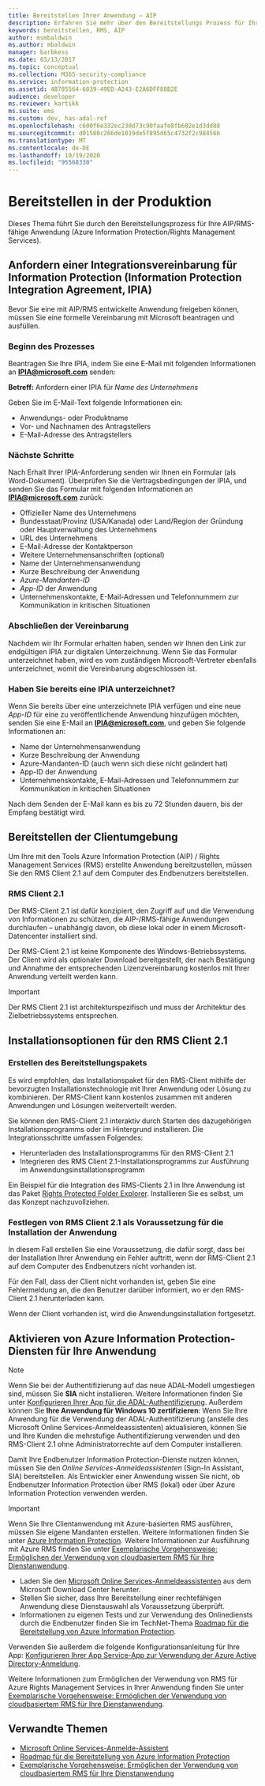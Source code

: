 ```yaml
---
title: Bereitstellen Ihrer Anwendung – AIP
description: Erfahren Sie mehr über den Bereitstellungs Prozess für Ihre Azure Information Protection aktivierte Anwendung (AIP)/Rights Management Services (RMS).
keywords: bereitstellen, RMS, AIP
author: msmbaldwin
ms.author: mbaldwin
manager: barbkess
ms.date: 03/13/2017
ms.topic: conceptual
ms.collection: M365-security-compliance
ms.service: information-protection
ms.assetid: 4B785564-6839-49ED-A243-E2A6DFF88B2E
audience: developer
ms.reviewer: kartikk
ms.suite: ems
ms.custom: dev, has-adal-ref
ms.openlocfilehash: c600f6e332ec230d73c90faafe8fb602e1d3dd88
ms.sourcegitcommit: d01580c266de1019de5f895d65c4732f2c98456b
ms.translationtype: MT
ms.contentlocale: de-DE
ms.lasthandoff: 10/19/2020
ms.locfileid: "95568330"
---
```

# <a name="deploy-into-production"></a>Bereitstellen in der Produktion

Dieses Thema führt Sie durch den Bereitstellungsprozess für Ihre AIP/RMS-fähige Anwendung (Azure Information Protection/Rights Management Services).

## <a name="request-an-information-protection-integration-agreement-ipia"></a>Anfordern einer Integrationsvereinbarung für Information Protection (Information Protection Integration Agreement, IPIA)
Bevor Sie eine mit AIP/RMS entwickelte Anwendung freigeben können, müssen Sie eine formelle Vereinbarung mit Microsoft beantragen und ausfüllen.

### <a name="begin-the-process"></a>Beginn des Prozesses
Beantragen Sie Ihre IPIA, indem Sie eine E-Mail mit folgenden Informationen an <strong>IPIA@microsoft.com</strong> senden:

**Betreff:** Anfordern einer IPIA für *Name des Unternehmens*

Geben Sie im E-Mail-Text folgende Informationen ein:
- Anwendungs- oder Produktname
- Vor- und Nachnamen des Antragstellers
- E-Mail-Adresse des Antragstellers

### <a name="next-steps"></a>Nächste Schritte
Nach Erhalt Ihrer IPIA-Anforderung senden wir Ihnen ein Formular (als Word-Dokument).
Überprüfen Sie die Vertragsbedingungen der IPIA, und senden Sie das Formular mit folgenden Informationen an <strong>IPIA@microsoft.com</strong> zurück:
- Offizieller Name des Unternehmens
- Bundesstaat/Provinz (USA/Kanada) oder Land/Region der Gründung oder Hauptverwaltung des Unternehmens
- URL des Unternehmens
- E-Mail-Adresse der Kontaktperson
- Weitere Unternehmensanschriften (optional)
- Name der Unternehmensanwendung
- Kurze Beschreibung der Anwendung
- *Azure-Mandanten-ID*
- *App-ID* der Anwendung
- Unternehmenskontakte, E-Mail-Adressen und Telefonnummern zur Kommunikation in kritischen Situationen

### <a name="completing-the-agreement"></a>Abschließen der Vereinbarung
Nachdem wir Ihr Formular erhalten haben, senden wir Ihnen den Link zur endgültigen IPIA zur digitalen Unterzeichnung. Wenn Sie das Formular unterzeichnet haben, wird es vom zuständigen Microsoft-Vertreter ebenfalls unterzeichnet, womit die Vereinbarung abgeschlossen ist.

### <a name="already-have-a-signed-ipia"></a>Haben Sie bereits eine IPIA unterzeichnet?
Wenn Sie bereits über eine unterzeichnete IPIA verfügen und eine neue *App-ID* für eine zu veröffentlichende Anwendung hinzufügen möchten, senden Sie eine E-Mail an <strong>IPIA@microsoft.com</strong>, und geben Sie folgende Informationen an:
- Name der Unternehmensanwendung
- Kurze Beschreibung der Anwendung
- Azure-Mandanten-ID (auch wenn sich diese nicht geändert hat)
- App-ID der Anwendung
- Unternehmenskontakte, E-Mail-Adressen und Telefonnummern zur Kommunikation in kritischen Situationen

Nach dem Senden der E-Mail kann es bis zu 72 Stunden dauern, bis der Empfang bestätigt wird.

## <a name="deploying-to-the-client-environment"></a>Bereitstellen der Clientumgebung

Um Ihre mit den Tools Azure Information Protection (AIP) / Rights Management Services (RMS) erstellte Anwendung bereitzustellen, müssen Sie den RMS Client 2.1 auf dem Computer des Endbenutzers bereitstellen.

### <a name="rmsclient21"></a>RMS Client 2.1
Der RMS-Client 2.1 ist dafür konzipiert, den Zugriff auf und die Verwendung von Informationen zu schützen, die AIP-/RMS-fähige Anwendungen durchlaufen – unabhängig davon, ob diese lokal oder in einem Microsoft-Datencenter installiert sind.

Der RMS-Client 2.1 ist keine Komponente des Windows-Betriebssystems. Der Client wird als optionaler Download bereitgestellt, der nach Bestätigung und Annahme der entsprechenden Lizenzvereinbarung kostenlos mit Ihrer Anwendung verteilt werden kann.

> [!IMPORTANT]
> Der RMS Client 2.1 ist architekturspezifisch und muss der Architektur des Zielbetriebssystems entsprechen.


## <a name="rmsclient21-installation-options"></a>Installationsoptionen für den RMS Client 2.1

### <a name="creating-your-deployment-package"></a>Erstellen des Bereitstellungspakets

Es wird empfohlen, das Installationspaket für den RMS-Client mithilfe der bevorzugten Installationstechnologie mit Ihrer Anwendung oder Lösung zu kombinieren. Der RMS-Client kann kostenlos zusammen mit anderen Anwendungen und Lösungen weiterverteilt werden.

Sie können den RMS-Client 2.1 interaktiv durch Starten des dazugehörigen Installationsprogramms oder im Hintergrund installieren. Die Integrationsschritte umfassen Folgendes:

-   Herunterladen des Installationsprogramms für den RMS-Client 2.1
-   Integrieren des RMS Client 2.1-Installationsprogramms zur Ausführung im Anwendungsinstallationsprogramm

Ein Beispiel für die Integration des RMS-Clients 2.1 in Ihre Anwendung ist das Paket [Rights Protected Folder Explorer](/previous-versions/orphan-topics/ws.10/hh538204(v=ws.10)). Installieren Sie es selbst, um das Konzept nachzuvollziehen.

### <a name="make-rmsclient21-a-pre-requisite-for-your-application-install"></a>Festlegen von RMS Client 2.1 als Voraussetzung für die Installation der Anwendung

In diesem Fall erstellen Sie eine Voraussetzung, die dafür sorgt, dass bei der Installation Ihrer Anwendung ein Fehler auftritt, wenn der RMS-Client 2.1 auf dem Computer des Endbenutzers nicht vorhanden ist.

Für den Fall, dass der Client nicht vorhanden ist, geben Sie eine Fehlermeldung an, die den Benutzer darüber informiert, wo er den RMS-Client 2.1 herunterladen kann.

Wenn der Client vorhanden ist, wird die Anwendungsinstallation fortgesetzt.

## <a name="enabling-azure-information-protection-services-with-your-application"></a>Aktivieren von Azure Information Protection-Diensten für Ihre Anwendung

> [!NOTE]
> Wenn Sie bei der Authentifizierung auf das neue ADAL-Modell umgestiegen sind, müssen Sie **SIA** nicht installieren. Weitere Informationen finden Sie unter [Konfigurieren Ihrer App für die ADAL-Authentifizierung](adal-auth.md).
> Außerdem können Sie **Ihre Anwendung für Windows 10 zertifizieren**: Wenn Sie Ihre Anwendung für die Verwendung der ADAL-Authentifizierung (anstelle des Microsoft Online Services-Anmeldeassistenten) aktualisieren, können Sie und Ihre Kunden die mehrstufige Authentifizierung verwenden und den RMS-Client 2.1 ohne Administratorrechte auf dem Computer installieren.

Damit Ihre Endbenutzer Information Protection-Dienste nutzen können, müssen Sie den *Online Services-Anmeldeassistenten* (Sign-In Assistant, SIA) bereitstellen. Als Entwickler einer Anwendung wissen Sie nicht, ob Endbenutzer Information Protection über RMS (lokal) oder über Azure Information Protection verwenden werden.


> [!IMPORTANT]
> Wenn Sie Ihre Clientanwendung mit Azure-basierten RMS ausführen, müssen Sie eigene Mandanten erstellen. Weitere Informationen finden Sie unter [Azure Information Protection](../requirements.md).
> Weitere Informationen zur Ausführung mit Azure RMS finden Sie unter [Exemplarische Vorgehensweise: Ermöglichen der Verwendung von cloudbasiertem RMS für Ihre Dienstanwendung](how-to-use-file-api-with-aadrm-cloud.md).

-   Laden Sie den [Microsoft Online Services-Anmeldeassistenten](https://www.microsoft.com/download/details.aspx?id=28177) aus dem Microsoft Download Center herunter.
-   Stellen Sie sicher, dass Ihre Bereitstellung einer rechtefähigen Anwendung diese Dienstauswahl als Voraussetzung überprüft.
-   Informationen zu eigenen Tests und zur Verwendung des Onlinediensts durch die Endbenutzer finden Sie im TechNet-Thema [Roadmap für die Bereitstellung von Azure Information Protection](../deployment-roadmap.md).

Verwenden Sie außerdem die folgende Konfigurationsanleitung für Ihre App: [Konfigurieren Ihrer App Service-App zur Verwendung der Azure Active Directory-Anmeldung](/azure/app-service-mobile/app-service-mobile-how-to-configure-active-directory-authentication).

Weitere Informationen zum Ermöglichen der Verwendung von RMS für Azure Rights Management Services in Ihrer Anwendung finden Sie unter [Exemplarische Vorgehensweise: Ermöglichen der Verwendung von cloudbasiertem RMS für Ihre Dienstanwendung](how-to-use-file-api-with-aadrm-cloud.md).

## <a name="related-topics"></a>Verwandte Themen

* [Microsoft Online Services-Anmelde-Assistent](https://www.microsoft.com/download/details.aspx?id=28177)
* [Roadmap für die Bereitstellung von Azure Information Protection](../deployment-roadmap.md)
* [Exemplarische Vorgehensweise: Ermöglichen der Verwendung von cloudbasiertem RMS für Ihre Dienstanwendung](how-to-use-file-api-with-aadrm-cloud.md)